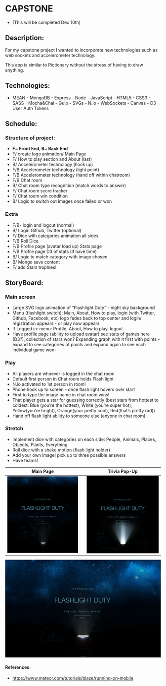 # CAPSTONE
* (This will be completed Dec 10th)

## Description:
For my capstone project I wanted to incorporate new technologies such as web sockets and accelerometer technology.

This app is similar to Pictionary without the stress of having to draw anything.

## Technologies:

- MEAN - MongoDB - Express - Node - JavaScript - HTML5 - CSS3 - SASS - Mocha&Chai - Gulp - SVGs - N.io - WebSockets - Canvas - D3 - User Auth Tokens



## Schedule:
### Structure of project:
- **F= Front End, B= Back End**
- F/ create logo animation/ Main Page
- F/ How to play section and About (last)
- B/ Accelerometer technology (hook up)
- F/B Accelerometer technology (light point)
- F/B Accelerometer technology (hand off within chatroom)
- F/B Chat room
- B/ Chat room type recognition (match words to answer)
- F/ Chat room score tracker
- F/ Chat room win condition
- B/ Logic to switch out images once failed or won

### Extra
- F/B- login and logout (normal)
- B/ Login Github, Twitter (optional)
- F/ Dice with categories animation all sides
- F/B Roll Dice
- F/B Profile page (avatar load up) Stats page
- F/B Profile page D3 of stats (if have time)
- B/ Logic to match category with image chosen
- B/ Mongo save content
- F/ add Stars trophies!

## StoryBoard:
### Main screen
- Large SVG logo animation of “Flashlight Duty” - night sky background
- Menu (flashlight switch): Main, About, How to play, login (with Twitter, Github, Facebook, etc)
logo fades back to top center and login/ registration appears - or play now appears
- If Logged in:
menu: Profile, About, How to play, logout
- Have profile page (ability to upload avatar) see stats of games here (D3?), collection of stars won? Expanding graph with it first with points - expand to see categories of points and expand again to see each individual game won-


### Play
- All players are whoever is logged in the chat room
- Default first person in Chat room holds Flash light
- N.io activated to 1st person in room!
- Phone hook up to screen - once flash light hovers over start
- First to type the image name in chat room wins!
- That player gets a star for guessing correctly (best stars from hottest to coldest: Blue (you’re the hottest), White (you’re super hot), Yellow(you’re bright), Orange(your pretty cool), Red(that’s pretty rad))
- Hand off flash light ability to someone else (anyone in chat room)


### Stretch
- Implement dice with categories on each side: People, Animals, Places, Objects, Plants, Everything
- Roll dice with a shake motion (flash light holder)
- Add your own image! pick up to three possible answers
- Have teams!

**Main Page**                       |    |**Trivia Pop-Up**
:----------------------------------:|:--:|:----------------------------------:
![](/src/client/images/main2.png)      |    | ![](/src/client/images/main3.png)


![](/src/client/images/main1.png)

#### References:
- https://www.meteor.com/tutorials/blaze/running-on-mobile
